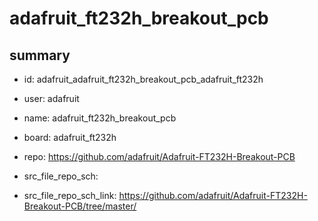 # adafruit_ft232h_breakout_pcb
 
## summary 
* id: adafruit_adafruit_ft232h_breakout_pcb_adafruit_ft232h
* user: adafruit
* name: adafruit_ft232h_breakout_pcb
* board: adafruit_ft232h
* repo: https://github.com/adafruit/Adafruit-FT232H-Breakout-PCB



* src_file_repo_sch: 
* src_file_repo_sch_link: https://github.com/adafruit/Adafruit-FT232H-Breakout-PCB/tree/master/




